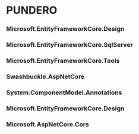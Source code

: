 # PUNDERO

### Microsoft.EntityFrameworkCore.Design
### Microsoft.EntityFrameworkCore.SqlServer
### Microsoft.EntityFrameworkCore.Tools
### Swashbuckle.AspNetCore
### System.ComponentModel.Annotations
### Microsoft.EntityFrameworkCore.Design
### Microsoft.AspNetCore.Cors
